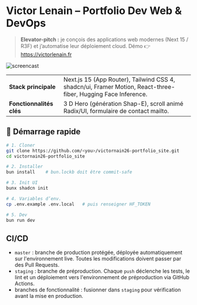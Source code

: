 # Victor Lenain – Portfolio Dev Web & DevOps

> **Elevator-pitch :** je conçois des applications web modernes (Next 15 / R3F)
> et j’automatise leur déploiement cloud. Démo 👉 <https://victorlenain.fr>

![screencast](docs/assets/screen.gif)

|                          |                                                                                                               |
| ------------------------ | ------------------------------------------------------------------------------------------------------------- |
| **Stack principale**     | Next.js 15 (App Router), Tailwind CSS 4, shadcn/ui, Framer Motion, React-three-fiber, Hugging Face Inference. |
| **Fonctionnalités clés** | 3 D Hero (génération Shap-E), scroll animé Radix/UI, formulaire de contact mailto.                            |

## 🚀 Démarrage rapide

```bash
# 1. Cloner
git clone https://github.com/<you>/victornain26-portfolio_site.git
cd victornain26-portfolio_site

# 2. Installer
bun install    # bun.lockb doit être commit-safe

# 3. Init UI
bunx shadcn init

# 4. Variables d’env.
cp .env.example .env.local   # puis renseigner HF_TOKEN

# 5. Dev
bun run dev
```

## CI/CD

- `master` : branche de production protégée, déployée automatiquement sur l'environnement live. Toutes les modifications doivent passer par des Pull Requests.
- `staging` : branche de préproduction. Chaque `push` déclenche les tests, le lint et un déploiement vers l'environnement de préproduction via GitHub Actions.
- branches de fonctionnalité : fusionner dans `staging` pour vérification avant la mise en production.
